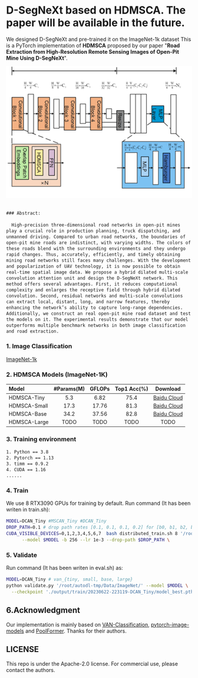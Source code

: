 # D-SegNeXt based on HDMSCA. The paper will be available in the future.

We designed D-SegNeXt and pre-trained it on the ImageNet-1k dataset
This is a PyTorch implementation of **HDMSCA** proposed by our paper "**Road Extraction from High-Resolution Remote Sensing Images of Open-Pit Mine Using D-SegNeXt**".

![FrameWork](https://github.com/D-SegNeXt/D-SegNeXt_Pretrain_ImageNet1K/blob/main/images/hdmsca/FrameWork.png)

```

### Abstract: 
  
  High-precision three-dimensional road networks in open-pit mines play a crucial role in production planning, truck dispatching, and unmanned driving. Compared to urban road networks, the boundaries of open-pit mine roads are indistinct, with varying widths. The colors of these roads blend with the surrounding environments and they undergo rapid changes. Thus, accurately, efficiently, and timely obtaining mining road networks still faces many challenges. With the development and popularization of UAV technology, it is now possible to obtain real-time spatial image data. We propose a hybrid dilated multi-scale convolution attention unit and design the D-SegNeXt network. This method offers several advantages. First, it reduces computational complexity and enlarges the receptive field through hybrid dilated convolution. Second, residual networks and multi-scale convolutions can extract local, distant, long, and narrow features, thereby enhancing the network’s ability to capture long-range dependencies. Additionally, we construct an real open-pit mine road dataset and test the models on it. The experimental results demonstrate that our model outperforms multiple benchmark networks in both image classification and road extraction.  

```
### 1. Image Classification

[ImageNet-1k](https://pan.baidu.com/s/1wmC46jFqAl_lyvNLQpOIgg?pwd=5o2a)

### 2. HDMSCA Models (ImageNet-1K)

| Model        | #Params(M) | GFLOPs | Top1 Acc(%) |                           Download                           |
| :----------- | :--------: | :----: | :---------: | :----------------------------------------------------------: |
| HDMSCA-Tiny  |    5.3     |  6.82  |    75.4     |[Baidu Cloud](https://pan.baidu.com/s/1X7Y1RNbtvr6uUsXSZ_r7iA?pwd=6gnh) |
| HDMSCA-Small |    17.3    |  17.76 |    81.3     |[Baidu Cloud](https://pan.baidu.com/s/1n4NK-0joBiUxV0vZT9qjFg?pwd=a39k) |
| HDMSCA-Base  |   34.2     |  37.56 |    82.8     |[Baidu Cloud](https://pan.baidu.com/s/1WqMkca_h7UvqO_lG8hZI8Q?pwd=wgkx) |
| HDMSCA-Large |    TODO    |  TODO  |    TODO     |                             TODO                             |

### 3. Training environment

```
1. Python == 3.8
2. Pytorch == 1.13
3. timm == 0.9.2
4. CUDA == 1.16
......
```

### 4. Train 

We use 8 RTX3090 GPUs for training by default.  Run command (It has been writen in train.sh):

```bash
MODEL=DCAN_Tiny #MSCAN_Tiny #DCAN_Tiny
DROP_PATH=0.1 # drop path rates [0.1, 0.1, 0.1, 0.2] for [b0, b1, b2, b3]
CUDA_VISIBLE_DEVICES=0,1,2,3,4,5,6,7  bash distributed_train.sh 8 '/root/autodl-tmp/Data/ImageNet/' \
	  --model $MODEL -b 256 --lr 1e-3 --drop-path $DROP_PATH \
```

### 5. Validate

Run command (It has been writen in eval.sh) as:


```bash
MODEL=DCAN_Tiny # van_{tiny, small, base, large}
python validate.py '/root/autodl-tmp/Data/ImageNet/' --model $MODEL \
  --checkpoint './output/train/20230622-223119-DCAN_Tiny/model_best.pth' -b 128
```

## 6.Acknowledgment

Our implementation is mainly based on [VAN-Classification](https://github.com/Visual-Attention-Network/VAN-Classification), [pytorch-image-models](https://github.com/rwightman/pytorch-image-models) and [PoolFormer](https://github.com/sail-sg/poolformer). Thanks for their authors. 


## LICENSE

This repo is under the Apache-2.0 license. For commercial use, please contact the authors.
